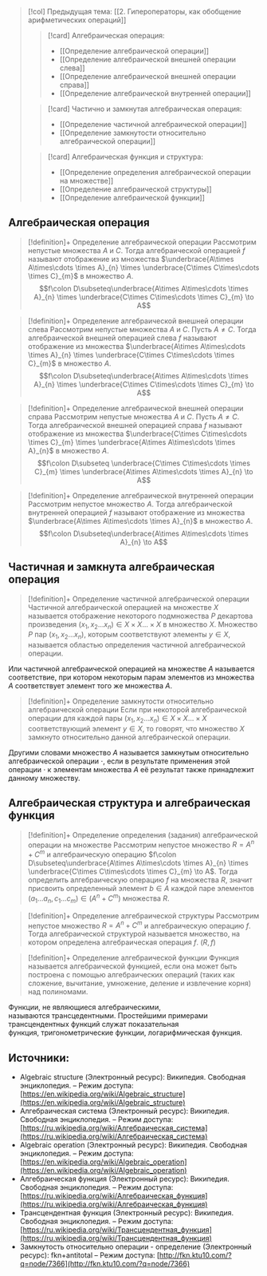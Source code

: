 > [!col] Предыдущая тема: [[2. Гипероператоры, как обобщение арифметических операций]]
>> [!card] Алгебраическая операция:
>> * [[Определение aлгебраической операции]]
>> * [[Определение aлгебраической внешней операции слева]]
>> * [[Определение aлгебраической внешней операции справа]]
>> * [[Определение aлгебраической внутренней операции]]
>
>> [!card] Частично и замкнутая алгебраическая операция:
>>* [[Определение частичной алгебраической операции]]
>>* [[Определение замкнутости относительно алгебраической операции]]
>
>> [!card] Алгебраическая функция и структура:
>>* [[Определение определения алгебраической операции на множестве]]
>>* [[Определение алгебраической структуры]]
>>* [[Определение алгебраической функции]]
## Алгебраическая операция
> [!definition]+ Определение aлгебраической операции
> Рассмотрим непустые множества $A$ и $C$. Тогда aлгебраической операцией $f$ называют отображение из множества $\underbrace{A\times A\times\cdots \times A}_{n} \times \underbrace{C\times C\times\cdots \times C}_{m}$ в множество $A$.
> $$f\colon D\subseteq\underbrace{A\times A\times\cdots \times A}_{n} \times \underbrace{C\times C\times\cdots \times C}_{m} \to A$$

> [!definition]+ Определение aлгебраической внешней операции слева
> Рассмотрим непустые множества $A$ и $C$. Пусть $A \not = C$. Тогда aлгебраической внешней операцией слева $f$ называют отображение из множества $\underbrace{A\times A\times\cdots \times A}_{n} \times \underbrace{C\times C\times\cdots \times C}_{m}$ в множество $A$.
> $$f\colon D\subseteq\underbrace{A\times A\times\cdots \times A}_{n} \times \underbrace{C\times C\times\cdots \times C}_{m} \to A$$

> [!definition]+ Определение aлгебраической внешней операции справа
> Рассмотрим непустые множества $A$ и $C$. Пусть $A \not = C$. Тогда aлгебраической внешней операцией справа $f$ называют отображение из множества $\underbrace{C\times C\times\cdots \times C}_{m} \times \underbrace{A\times A\times\cdots \times A}_{n}$ в множество $A$.
> $$f\colon D\subseteq \underbrace{C\times C\times\cdots \times C}_{m} \times \underbrace{A\times A\times\cdots \times A}_{n} \to A$$

> [!definition]+ Определение aлгебраической внутренней операции
> Рассмотрим непустое множество $A$. Тогда aлгебраической внутренней операцией $f$ называют отображение из множества $\underbrace{A\times A\times\cdots \times A}_{n}$ в множество $A$.
> $$f\colon D\subseteq\underbrace{A\times A\times\cdots \times A}_{n} \to A$$

## Частичная и замкнута алгебраическая операция 
> [!definition]+ Определение частичной алгебраической операции
> Частичной алгебраической операцией на множестве $X$ называется отображение некоторого подмножества $P$ декартова произведения $(x_1, x_2 ... x_n) \in X \times X ... \times X$ в множество $X$. Множество $P$ пар $(x_1, x_2 ... x_n)$, которым соответствуют элементы $y \in X$, называется областью определения частичной алгебраической операции.

Или частичной алгебраической операцией на множестве $A$ называется соответствие, при котором некоторым парам элементов из множества $A$ соответствует элемент того же множества $A$.

> [!definition]+ Определение замкнутости относительно алгебраической операции
> Если при некоторой алгебраической операции для каждой пары $(x_1, x_2 ... x_n) \in X \times X ... \times X$ соответствующий элемент $y \in X$, то говорят, что множество $X$ замкнуто относительно данной алгебраической операции.

Другими словами множество $A$ называется замкнутым относительно алгебраической операции $\cdot$, если в результате применения этой операции $\cdot$ к элементам множества $A$ её результат также принадлежит данному множеству.  

## Алгебраическая структура и алгебраическая функция
> [!definition]+ Определение определения (задания) алгебраической операции на множестве
> Рассмотрим непустое множество $R = A^n + C^m$ и алгебраическую операцию $f\colon D\subseteq\underbrace{A\times A\times\cdots \times A}_{n} \times \underbrace{C\times C\times\cdots \times C}_{m} \to A$. Тогда определить алгебраическую операцию $f$ на множества $R$, значит присвоить определенный элемент $b \in A$ каждой паре элементов $(a_1 ... a_n, c_1 ... c_m) \in (A^n + C^m)$ множества $R$.

> [!definition]+ Определение алгебраической структуры
> Рассмотрим непустое множество $R = A^n + C^m$ и алгебраическую операцию $f$. Тогда алгебраической структурой называется множество, на котором определена алгебраическая операция $f$. 
> $(R,f)$

> [!definition]+ Определение алгебраической функции
> Функция называется алгебраической функцией, если она может быть построена с помощью алгебраических операций (таких как сложение, вычитание, умножение, деление и извлечение корня) над полиномами.

Функции, не являющиеся алгебраическими, называются трансцедентными. Простейшими примерами трансцендентных функций служат показательная функция, тригонометрические функции, логарифмическая функция.  

## Источники:
* Algebraic structure (Электронный ресурс): Википедия. Свободная энциклопедия. – Режим доступа: [https://en.wikipedia.org/wiki/Algebraic_structure](https://en.wikipedia.org/wiki/Algebraic_structure)
* Алгебраическая система (Электронный ресурс): Википедия. Свободная энциклопедия. – Режим доступа: [https://ru.wikipedia.org/wiki/Алгебраическая_система](https://ru.wikipedia.org/wiki/Алгебраическая_система)
* Algebraic operation (Электронный ресурс): Википедия. Свободная энциклопедия. – Режим доступа: [https://en.wikipedia.org/wiki/Algebraic_operation](https://en.wikipedia.org/wiki/Algebraic_operation)
* Алгебраическая функция (Электронный ресурс): Википедия. Свободная энциклопедия. – Режим доступа: [https://ru.wikipedia.org/wiki/Алгебраическая_функция](https://ru.wikipedia.org/wiki/Алгебраическая_функция)
* Трансцендентная функция (Электронный ресурс): Википедия. Свободная энциклопедия. – Режим доступа: [https://ru.wikipedia.org/wiki/Трансцендентная_функция](https://ru.wikipedia.org/wiki/Трансцендентная_функция)
* Замкнутость относительно операции - определение (Электронный ресурс): fkn+antitotal – Режим доступа: [http://fkn.ktu10.com/?q=node/7366](http://fkn.ktu10.com/?q=node/7366)